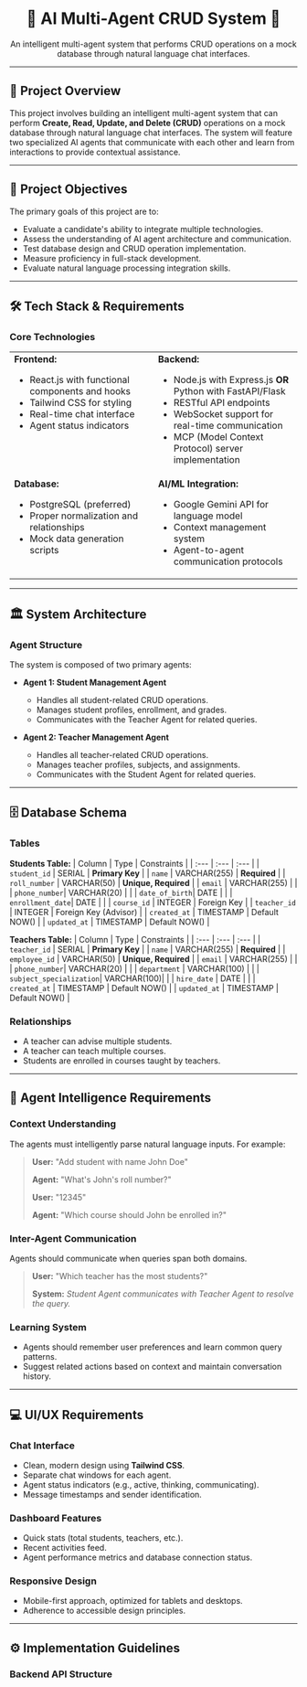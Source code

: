 <div align="center">
  <h1>🤖 AI Multi-Agent CRUD System 🤖</h1>
</div>

<p align="center">
  An intelligent multi-agent system that performs CRUD operations on a mock database through natural language chat interfaces.
</p>

---

## 🚀 Project Overview

This project involves building an intelligent multi-agent system that can perform **Create, Read, Update, and Delete (CRUD)** operations on a mock database through natural language chat interfaces. The system will feature two specialized AI agents that communicate with each other and learn from interactions to provide contextual assistance.

---

## 🎯 Project Objectives

The primary goals of this project are to:
* Evaluate a candidate's ability to integrate multiple technologies.
* Assess the understanding of AI agent architecture and communication.
* Test database design and CRUD operation implementation.
* Measure proficiency in full-stack development.
* Evaluate natural language processing integration skills.

---

## 🛠️ Tech Stack & Requirements

### Core Technologies
<table>
  <tr>
    <td valign="top" width="50%">
      <strong>Frontend:</strong>
      <ul>
        <li>React.js with functional components and hooks</li>
        <li>Tailwind CSS for styling</li>
        <li>Real-time chat interface</li>
        <li>Agent status indicators</li>
      </ul>
    </td>
    <td valign="top" width="50%">
      <strong>Backend:</strong>
      <ul>
        <li>Node.js with Express.js <strong>OR</strong> Python with FastAPI/Flask</li>
        <li>RESTful API endpoints</li>
        <li>WebSocket support for real-time communication</li>
        <li>MCP (Model Context Protocol) server implementation</li>
      </ul>
    </td>
  </tr>
  <tr>
    <td valign="top" width="50%">
      <strong>Database:</strong>
      <ul>
        <li>PostgreSQL (preferred)</li>
        <li>Proper normalization and relationships</li>
        <li>Mock data generation scripts</li>
      </ul>
    </td>
    <td valign="top" width="50%">
      <strong>AI/ML Integration:</strong>
      <ul>
        <li>Google Gemini API for language model</li>
        <li>Context management system</li>
        <li>Agent-to-agent communication protocols</li>
      </ul>
    </td>
  </tr>
</table>

---

## 🏛️ System Architecture

### Agent Structure
The system is composed of two primary agents:

* **Agent 1: Student Management Agent**
    * Handles all student-related CRUD operations.
    * Manages student profiles, enrollment, and grades.
    * Communicates with the Teacher Agent for related queries.

* **Agent 2: Teacher Management Agent**
    * Handles all teacher-related CRUD operations.
    * Manages teacher profiles, subjects, and assignments.
    * Communicates with the Student Agent for related queries.

---

## 🗄️ Database Schema

### Tables
**Students Table:**
| Column | Type | Constraints |
| :--- | :--- | :--- |
| `student_id` | SERIAL | **Primary Key** |
| `name` | VARCHAR(255) | **Required** |
| `roll_number` | VARCHAR(50) | **Unique, Required** |
| `email` | VARCHAR(255) | |
| `phone_number`| VARCHAR(20) | |
| `date_of_birth`| DATE | |
| `enrollment_date`| DATE | |
| `course_id` | INTEGER | Foreign Key |
| `teacher_id` | INTEGER | Foreign Key (Advisor) |
| `created_at` | TIMESTAMP | Default NOW() |
| `updated_at` | TIMESTAMP | Default NOW() |

**Teachers Table:**
| Column | Type | Constraints |
| :--- | :--- | :--- |
| `teacher_id` | SERIAL | **Primary Key** |
| `name` | VARCHAR(255) | **Required** |
| `employee_id` | VARCHAR(50) | **Unique, Required** |
| `email` | VARCHAR(255) | |
| `phone_number`| VARCHAR(20) | |
| `department` | VARCHAR(100) | |
| `subject_specialization`| VARCHAR(100)| |
| `hire_date` | DATE | |
| `created_at` | TIMESTAMP | Default NOW() |
| `updated_at` | TIMESTAMP | Default NOW() |

### Relationships
* A teacher can advise multiple students.
* A teacher can teach multiple courses.
* Students are enrolled in courses taught by teachers.

---

## 🧠 Agent Intelligence Requirements

### Context Understanding
The agents must intelligently parse natural language inputs. For example:
> **User:** "Add student with name John Doe"
>
> **Agent:** "What's John's roll number?"
>
> **User:** "12345"
>
> **Agent:** "Which course should John be enrolled in?"

### Inter-Agent Communication
Agents should communicate when queries span both domains.
> **User:** "Which teacher has the most students?"
>
> **System:** *Student Agent communicates with Teacher Agent to resolve the query.*

### Learning System
* Agents should remember user preferences and learn common query patterns.
* Suggest related actions based on context and maintain conversation history.

---

## 💻 UI/UX Requirements

### Chat Interface
* Clean, modern design using **Tailwind CSS**.
* Separate chat windows for each agent.
* Agent status indicators (e.g., active, thinking, communicating).
* Message timestamps and sender identification.

### Dashboard Features
* Quick stats (total students, teachers, etc.).
* Recent activities feed.
* Agent performance metrics and database connection status.

### Responsive Design
* Mobile-first approach, optimized for tablets and desktops.
* Adherence to accessible design principles.

---

## ⚙️ Implementation Guidelines

### Backend API Structure
